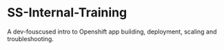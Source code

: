 # SS-Internal-Training

A dev-fouscused intro to Openshift app building, deployment, scaling and troubleshooting.
